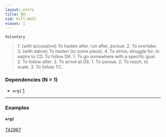 ```yaml
---
layout: entry
title: སྙེག་
vid: Hill:0651
vcount: 1
---
```

`Voluntary` 
> 1\.
 (with accusative) To hasten after, run after, pursue\.
 2\.
 To overtake\.
 3\.
 (with dative) To hasten (to some place)\.
 4\.
 To strive, struggle for, to aspire to CD\.
 To follow DK\.
 1\.
 To go somewhere with a specific goal\.
 2\.
 To follow after\.
 3\.
 To arrive at DS\.
 1\.
 To pursue\.
 2\.
 To reach, to scale\.
 3\.
 To follow TC\.

### Dependencies (N = 1)
* `arg2` [1](#arg2)

---

### Examples




#### <a name='arg2'>`arg2`</a>

<a target='blank' href='http://tibetanverbs.soas.ac.uk/~badw/#/bu_ston/064b?focus=T42967'>T42967</a>
